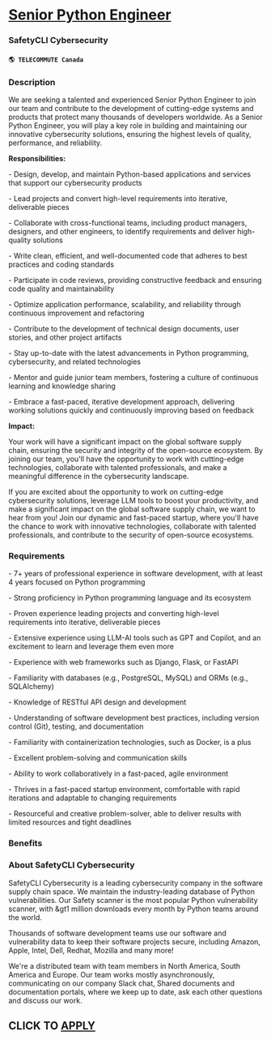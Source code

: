 # [Senior Python Engineer](https://www.remotewlb.com/apply/senior-python-engineer-83459)  
### SafetyCLI Cybersecurity  
#### `🌎 TELECOMMUTE Canada`  

### **Description**

We are seeking a talented and experienced Senior Python Engineer to join our team and contribute to the development of cutting-edge systems and products that protect many thousands of developers worldwide. As a Senior Python Engineer, you will play a key role in building and maintaining our innovative cybersecurity solutions, ensuring the highest levels of quality, performance, and reliability.

 **Responsibilities:**

\- Design, develop, and maintain Python-based applications and services that support our cybersecurity products

\- Lead projects and convert high-level requirements into iterative, deliverable pieces

\- Collaborate with cross-functional teams, including product managers, designers, and other engineers, to identify requirements and deliver high-quality solutions

\- Write clean, efficient, and well-documented code that adheres to best practices and coding standards

\- Participate in code reviews, providing constructive feedback and ensuring code quality and maintainability

\- Optimize application performance, scalability, and reliability through continuous improvement and refactoring

\- Contribute to the development of technical design documents, user stories, and other project artifacts

\- Stay up-to-date with the latest advancements in Python programming, cybersecurity, and related technologies

\- Mentor and guide junior team members, fostering a culture of continuous learning and knowledge sharing

\- Embrace a fast-paced, iterative development approach, delivering working solutions quickly and continuously improving based on feedback

 **Impact:**

Your work will have a significant impact on the global software supply chain, ensuring the security and integrity of the open-source ecosystem. By joining our team, you'll have the opportunity to work with cutting-edge technologies, collaborate with talented professionals, and make a meaningful difference in the cybersecurity landscape.

If you are excited about the opportunity to work on cutting-edge cybersecurity solutions, leverage LLM tools to boost your productivity, and make a significant impact on the global software supply chain, we want to hear from you! Join our dynamic and fast-paced startup, where you'll have the chance to work with innovative technologies, collaborate with talented professionals, and contribute to the security of open-source ecosystems.

###  **Requirements**

\- 7+ years of professional experience in software development, with at least 4 years focused on Python programming

\- Strong proficiency in Python programming language and its ecosystem

\- Proven experience leading projects and converting high-level requirements into iterative, deliverable pieces

\- Extensive experience using LLM-AI tools such as GPT and Copilot, and an excitement to learn and leverage them even more

\- Experience with web frameworks such as Django, Flask, or FastAPI

\- Familiarity with databases (e.g., PostgreSQL, MySQL) and ORMs (e.g., SQLAlchemy)

\- Knowledge of RESTful API design and development

\- Understanding of software development best practices, including version control (Git), testing, and documentation

\- Familiarity with containerization technologies, such as Docker, is a plus

\- Excellent problem-solving and communication skills

\- Ability to work collaboratively in a fast-paced, agile environment

\- Thrives in a fast-paced startup environment, comfortable with rapid iterations and adaptable to changing requirements

\- Resourceful and creative problem-solver, able to deliver results with limited resources and tight deadlines

###  **Benefits**

###  **About SafetyCLI Cybersecurity**

SafetyCLI Cybersecurity is a leading cybersecurity company in the software supply chain space. We maintain the industry-leading database of Python vulnerabilities. Our Safety scanner is the most popular Python vulnerability scanner, with &gt1 million downloads every month by Python teams around the world.

Thousands of software development teams use our software and vulnerability data to keep their software projects secure, including Amazon, Apple, Intel, Dell, Redhat, Mozilla and many more!

We're a distributed team with team members in North America, South America and Europe. Our team works mostly asynchronously, communicating on our company Slack chat, Shared documents and documentation portals, where we keep up to date, ask each other questions and discuss our work.

  
## CLICK TO [APPLY](https://www.remotewlb.com/apply/senior-python-engineer-83459)

